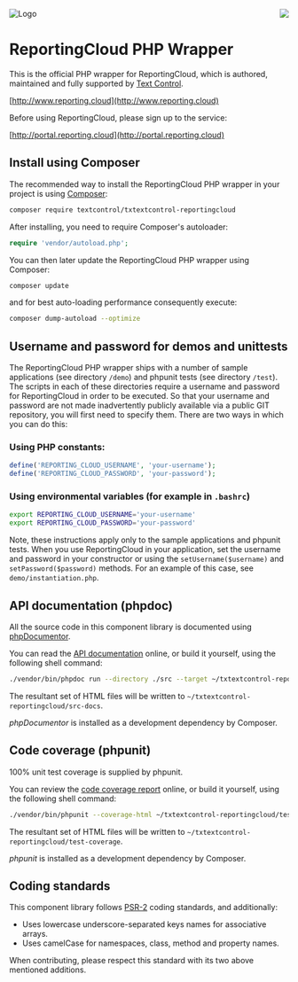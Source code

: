 [<img align="right" src="https://travis-ci.org/TextControl/txtextcontrol-reportingcloud-php.svg">](https://travis-ci.org/TextControl/txtextcontrol-reportingcloud-php)

![Logo](https://raw.githubusercontent.com/TextControl/txtextcontrol-reportingcloud-php/master/media/rc_logo_512.png)

# ReportingCloud PHP Wrapper

This is the official PHP wrapper for ReportingCloud, which is authored, maintained and fully supported by [Text Control](http://www.textcontrol.com).

[http://www.reporting.cloud](http://www.reporting.cloud)

Before using ReportingCloud, please sign up to the service:

[http://portal.reporting.cloud](http://portal.reporting.cloud)


## Install using Composer

The recommended way to install the ReportingCloud PHP wrapper in your project is using [Composer](http://getcomposer.org):

```bash
composer require textcontrol/txtextcontrol-reportingcloud
```

After installing, you need to require Composer's autoloader:

```php
require 'vendor/autoload.php';
```

You can then later update the ReportingCloud PHP wrapper using Composer:

```bash
composer update
```

and for best auto-loading performance consequently execute:

```bash
composer dump-autoload --optimize
```


## Username and password for demos and unittests

The ReportingCloud PHP wrapper ships with a number of sample applications (see directory `/demo`) and phpunit tests (see directory `/test`). The scripts in each of these directories require a username and password for ReportingCloud in order to be executed. So that your username and password are not made inadvertently publicly available via a public GIT repository, you will first need to specify them. There are two ways in which you can do this:

### Using PHP constants:

```php
define('REPORTING_CLOUD_USERNAME', 'your-username');
define('REPORTING_CLOUD_PASSWORD', 'your-password');
```

### Using environmental variables (for example in `.bashrc`)

```bash
export REPORTING_CLOUD_USERNAME='your-username'
export REPORTING_CLOUD_PASSWORD='your-password'
```

Note, these instructions apply only to the sample applications and phpunit tests. When you use ReportingCloud in your application, set the username and password in your constructor or using the `setUsername($username)` and `setPassword($password)` methods. For an example of this case, see `demo/instantiation.php`.


## API documentation (phpdoc)

All the source code in this component library is documented using [phpDocumentor](https://www.phpdoc.org/).

You can read the [API documentation](https://textcontrol.github.io/txtextcontrol-reportingcloud-php/docs-api/) online, or build it yourself, using the following shell command:

```bash
./vendor/bin/phpdoc run --directory ./src --target ~/txtextcontrol-reportingcloud/src-docs --template clean
```

The resultant set of HTML files will be written to `~/txtextcontrol-reportingcloud/src-docs`.

*phpDocumentor* is installed as a development dependency by Composer.


## Code coverage (phpunit)

100% unit test coverage is supplied by phpunit.

You can review the [code coverage report](https://textcontrol.github.io/txtextcontrol-reportingcloud-php/test-coverage/) online, or build it yourself, using the following shell command:

```bash
./vendor/bin/phpunit --coverage-html ~/txtextcontrol-reportingcloud/test-coverage
```

The resultant set of HTML files will be written to `~/txtextcontrol-reportingcloud/test-coverage`.

*phpunit* is installed as a development dependency by Composer.


## Coding standards

This component library follows [PSR-2](http://www.php-fig.org/psr/psr-2/) coding standards, and additionally:

* Uses lowercase underscore-separated keys names for associative arrays.
* Uses camelCase for namespaces, class, method and property names.

When contributing, please respect this standard with its two above mentioned additions.
